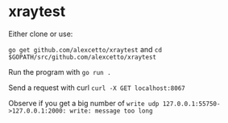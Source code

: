 # xraytest

Either clone or use: 

`go get github.com/alexcetto/xraytest` and `cd $GOPATH/src/github.com/alexcetto/xraytest`

Run the program with `go run .`

Send a request with curl `curl -X GET localhost:8067`

Observe if you get a big number of `write udp 127.0.0.1:55750->127.0.0.1:2000: write: message too long`
